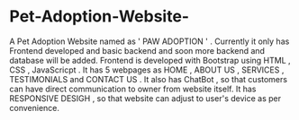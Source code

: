 # Pet-Adoption-Website-
A Pet Adoption Website named as ' PAW ADOPTION ' . Currently it only has Frontend developed and basic backend and soon more backend and database will be added.
Frontend is developed with Bootstrap using HTML , CSS , JavaScricpt .
It has 5 webpages as HOME , ABOUT US , SERVICES , TESTIMONIALS and CONTACT US .
It also has ChatBot , so that customers can have direct communication to owner from website itself.
It has RESPONSIVE DESIGH , so that website can adjust to user's device as per convenience.
